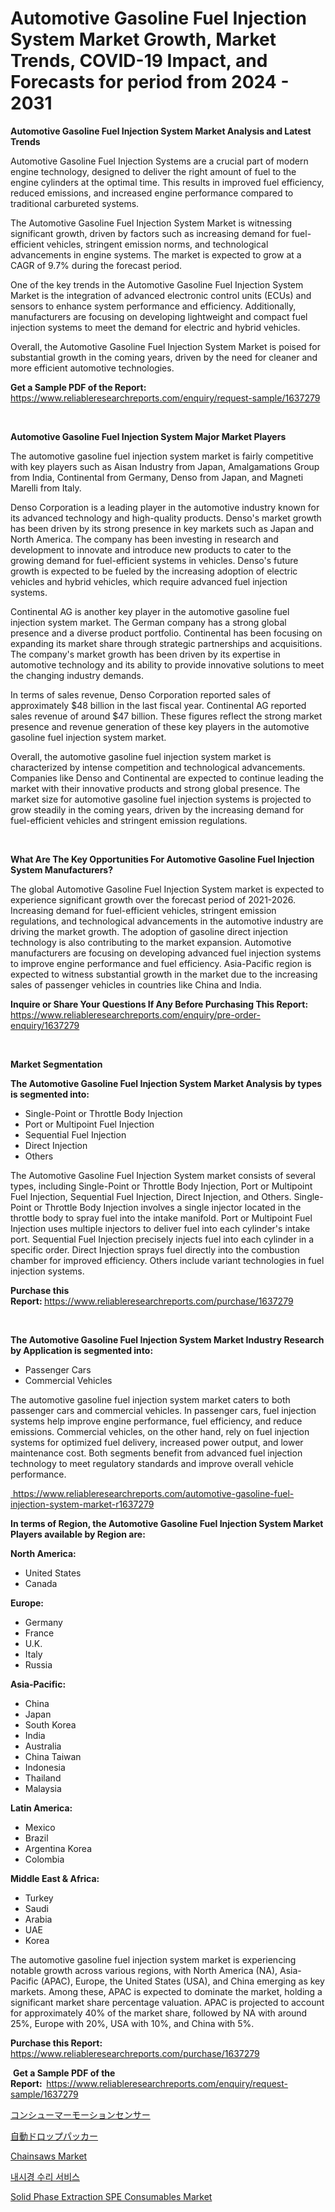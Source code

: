 <p><h1>Automotive Gasoline Fuel Injection System Market Growth, Market Trends, COVID-19 Impact, and Forecasts for period from 2024 - 2031</h1></p><p><strong>Automotive Gasoline Fuel Injection System Market Analysis and Latest Trends</strong></p>
<p><p>Automotive Gasoline Fuel Injection Systems are a crucial part of modern engine technology, designed to deliver the right amount of fuel to the engine cylinders at the optimal time. This results in improved fuel efficiency, reduced emissions, and increased engine performance compared to traditional carbureted systems.</p><p>The Automotive Gasoline Fuel Injection System Market is witnessing significant growth, driven by factors such as increasing demand for fuel-efficient vehicles, stringent emission norms, and technological advancements in engine systems. The market is expected to grow at a CAGR of 9.7% during the forecast period.</p><p>One of the key trends in the Automotive Gasoline Fuel Injection System Market is the integration of advanced electronic control units (ECUs) and sensors to enhance system performance and efficiency. Additionally, manufacturers are focusing on developing lightweight and compact fuel injection systems to meet the demand for electric and hybrid vehicles.</p><p>Overall, the Automotive Gasoline Fuel Injection System Market is poised for substantial growth in the coming years, driven by the need for cleaner and more efficient automotive technologies.</p></p>
<p><strong>Get a Sample PDF of the Report:&nbsp;</strong> <a href="https://www.reliableresearchreports.com/enquiry/request-sample/1637279">https://www.reliableresearchreports.com/enquiry/request-sample/1637279</a></p>
<p>&nbsp;</p>
<p><strong>Automotive Gasoline Fuel Injection System Major Market Players</strong></p>
<p><p>The automotive gasoline fuel injection system market is fairly competitive with key players such as Aisan Industry from Japan, Amalgamations Group from India, Continental from Germany, Denso from Japan, and Magneti Marelli from Italy.</p><p>Denso Corporation is a leading player in the automotive industry known for its advanced technology and high-quality products. Denso's market growth has been driven by its strong presence in key markets such as Japan and North America. The company has been investing in research and development to innovate and introduce new products to cater to the growing demand for fuel-efficient systems in vehicles. Denso's future growth is expected to be fueled by the increasing adoption of electric vehicles and hybrid vehicles, which require advanced fuel injection systems.</p><p>Continental AG is another key player in the automotive gasoline fuel injection system market. The German company has a strong global presence and a diverse product portfolio. Continental has been focusing on expanding its market share through strategic partnerships and acquisitions. The company's market growth has been driven by its expertise in automotive technology and its ability to provide innovative solutions to meet the changing industry demands.</p><p>In terms of sales revenue, Denso Corporation reported sales of approximately $48 billion in the last fiscal year. Continental AG reported sales revenue of around $47 billion. These figures reflect the strong market presence and revenue generation of these key players in the automotive gasoline fuel injection system market.</p><p>Overall, the automotive gasoline fuel injection system market is characterized by intense competition and technological advancements. Companies like Denso and Continental are expected to continue leading the market with their innovative products and strong global presence. The market size for automotive gasoline fuel injection systems is projected to grow steadily in the coming years, driven by the increasing demand for fuel-efficient vehicles and stringent emission regulations.</p></p>
<p>&nbsp;</p>
<p><strong>What Are The Key Opportunities For Automotive Gasoline Fuel Injection System Manufacturers?</strong></p>
<p><p>The global Automotive Gasoline Fuel Injection System market is expected to experience significant growth over the forecast period of 2021-2026. Increasing demand for fuel-efficient vehicles, stringent emission regulations, and technological advancements in the automotive industry are driving the market growth. The adoption of gasoline direct injection technology is also contributing to the market expansion. Automotive manufacturers are focusing on developing advanced fuel injection systems to improve engine performance and fuel efficiency. Asia-Pacific region is expected to witness substantial growth in the market due to the increasing sales of passenger vehicles in countries like China and India.</p></p>
<p><strong>Inquire or Share Your Questions If Any Before Purchasing This Report:</strong> <a href="https://www.reliableresearchreports.com/enquiry/pre-order-enquiry/1637279">https://www.reliableresearchreports.com/enquiry/pre-order-enquiry/1637279</a></p>
<p>&nbsp;</p>
<p><strong>Market Segmentation</strong></p>
<p><strong>The Automotive Gasoline Fuel Injection System Market Analysis by types is segmented into:</strong></p>
<p><ul><li>Single-Point or Throttle Body Injection</li><li>Port or Multipoint Fuel Injection</li><li>Sequential Fuel Injection</li><li>Direct Injection</li><li>Others</li></ul></p>
<p><p>The Automotive Gasoline Fuel Injection System market consists of several types, including Single-Point or Throttle Body Injection, Port or Multipoint Fuel Injection, Sequential Fuel Injection, Direct Injection, and Others. Single-Point or Throttle Body Injection involves a single injector located in the throttle body to spray fuel into the intake manifold. Port or Multipoint Fuel Injection uses multiple injectors to deliver fuel into each cylinder's intake port. Sequential Fuel Injection precisely injects fuel into each cylinder in a specific order. Direct Injection sprays fuel directly into the combustion chamber for improved efficiency. Others include variant technologies in fuel injection systems.</p></p>
<p><strong>Purchase this Report:&nbsp;</strong><a href="https://www.reliableresearchreports.com/purchase/1637279">https://www.reliableresearchreports.com/purchase/1637279</a></p>
<p>&nbsp;</p>
<p><strong>The Automotive Gasoline Fuel Injection System Market Industry Research by Application is segmented into:</strong></p>
<p><ul><li>Passenger Cars</li><li>Commercial Vehicles</li></ul></p>
<p><p>The automotive gasoline fuel injection system market caters to both passenger cars and commercial vehicles. In passenger cars, fuel injection systems help improve engine performance, fuel efficiency, and reduce emissions. Commercial vehicles, on the other hand, rely on fuel injection systems for optimized fuel delivery, increased power output, and lower maintenance cost. Both segments benefit from advanced fuel injection technology to meet regulatory standards and improve overall vehicle performance.</p></p>
<p><a href="https://www.reliableresearchreports.com/automotive-gasoline-fuel-injection-system-market-r1637279">&nbsp;https://www.reliableresearchreports.com/automotive-gasoline-fuel-injection-system-market-r1637279</a></p>
<p><strong>In terms of Region, the Automotive Gasoline Fuel Injection System Market Players available by Region are:</strong></p>
<p>
    <p> <strong> North America: </strong>
        <ul>
            <li>United States</li>
            <li>Canada</li>
        </ul>
        </p> 
    <p> <strong> Europe: </strong>
        <ul>
            <li>Germany</li>
            <li>France</li>
            <li>U.K.</li>
            <li>Italy</li>
            <li>Russia</li>
        </ul>
        </p> 
    <p> <strong> Asia-Pacific: </strong>
        <ul>
            <li>China</li>
            <li>Japan</li>
            <li>South Korea</li>
            <li>India</li>
            <li>Australia</li>
            <li>China Taiwan</li>
            <li>Indonesia</li>
            <li>Thailand</li>
            <li>Malaysia</li>
        </ul>
        </p> 
    <p> <strong> Latin America: </strong>
        <ul>
            <li>Mexico</li>
            <li>Brazil</li>
            <li>Argentina Korea</li>
            <li>Colombia</li>
        </ul>
        </p> 
    <p> <strong> Middle East & Africa: </strong>
        <ul>
            <li>Turkey</li>
            <li>Saudi</li>
            <li>Arabia</li>
            <li>UAE</li>
            <li>Korea</li>
        </ul>
    </p>
    </p>
<p><p>The automotive gasoline fuel injection system market is experiencing notable growth across various regions, with North America (NA), Asia-Pacific (APAC), Europe, the United States (USA), and China emerging as key markets. Among these, APAC is expected to dominate the market, holding a significant market share percentage valuation. APAC is projected to account for approximately 40% of the market share, followed by NA with around 25%, Europe with 20%, USA with 10%, and China with 5%.</p></p>
<p><strong>Purchase this Report: </strong><a href="https://www.reliableresearchreports.com/purchase/1637279">https://www.reliableresearchreports.com/purchase/1637279</a></p>
<p>&nbsp;<strong>Get a Sample PDF of the Report:&nbsp;&nbsp;</strong><a href="https://www.reliableresearchreports.com/enquiry/request-sample/1637279">https://www.reliableresearchreports.com/enquiry/request-sample/1637279</a></p>
<p><strong></strong></p>
<p><p><a href="https://medium.com/@ryleebauch2023/%E6%B6%88%E8%B2%BB%E8%80%85%E3%83%A2%E3%83%BC%E3%82%B7%E3%83%A7%E3%83%B3%E3%82%BB%E3%83%B3%E3%82%B5%E3%83%BC%E3%83%9E%E3%83%BC%E3%82%B1%E3%83%83%E3%83%88%E3%82%A4%E3%83%B3%E3%82%B5%E3%82%A4%E3%83%88-%E5%B8%82%E5%A0%B4%E3%81%AE%E3%83%88%E3%83%AC%E3%83%B3%E3%83%89-%E6%88%90%E9%95%B7-2024%E5%B9%B4%E3%81%8B%E3%82%892031%E5%B9%B4%E3%81%BE%E3%81%A7%E3%81%AE%E4%BA%88%E6%B8%AC-f3ad6f069c7a">コンシューマーモーションセンサー</a></p><p><a href="https://github.com/NovaStamm2023/Market-Research-Report-List-1/blob/main/249456692698.md">自動ドロップパッカー</a></p><p><a href="https://github.com/provorikovar/Market-Research-Report-List-4/blob/main/chainsaws-market.md">Chainsaws Market</a></p><p><a href="https://github.com/vanessagrant665567/Market-Research-Report-List-1/blob/main/712457683604.md">내시경 수리 서비스</a></p><p><a href="https://github.com/CliffMedina6/Market-Research-Report-List-5/blob/main/solid-phase-extraction-spe-consumables-market.md">Solid Phase Extraction SPE Consumables Market</a></p></p>
